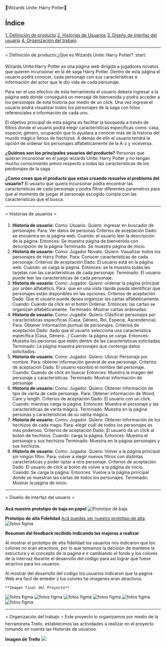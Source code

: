 :dizzy:Wizards Unite: Harry Potter:dizzy:
 
## Índice

[1. Definición de producto](#intro)
[2. Historias de Usuarios](#historias)
[3. Diseño de interfaz del usuario](#diseño)
[4. Organización del trabajo](#organizacion)

***

<a id="intro"> :star: Definición de producto:¿Que es Wizards Unite: Harry Potter? :start:<a>

Wizards Unite:Harry Potter es una página web dirigida a jugadores novatos que quieren incursionar en la de saga Harry Potter. Dentro de esta página el usuario podrá conocer,  cada personaje con sus características e información del actor que le dio vida de cada personaje.

Para ser el uso efectivo de esta herramienta el usuario deberá ingresar a la página web donde conseguirá un mensaje de bienvenida y podrá acceder a los personajes de esta historia por medio de un click. Una vez ingrese el usuario podrá visualizar todos los personajes  de la saga con fotos referenciales e información de cada uno.

El objetivo principal de esta página es facilitar la búsqueda a través de filtros donde el usuario podrá elegir  características específicas como: casa, especie,  género, ocupación que lo ayudara a conocer más de la  historia del mundo mágico llenos de hechizos. A demás de ello el usuario tendrá la opción de ordenar los personajes alfabéticamente de la A-z y viceversa.

**¿Quiénes son los principales usuarios del producto?**
Personas que quieran incursionar en el juego wizards Unite: Harry Potter y no tengan mucho conocimiento previo respecto a todas las caracteristicas de los perdonajes de la saga.

**¿Como crees que el producto que estas creando resuelve el problema del usuario?**
El usuario que quiera incursionar podra encontrar las caracteristicas de cada personaje y podra filtrar diferentes parametros para que al momento de juegar el personaje escogido cumpla con las caracteristicas que el busca.

***


<a id ="historias"> :star: Historias de usuarios :star: <a>
1. **Historia de usuario:**
Como: Usuario. Quiero: ingresar en buscador de personajes. Para: Ver datos de personas
Criterios de aceptación
Dado: se encuentra en la página web. Cuando: el usuario leer la descripción de la página. Entonces: Se muestra página de bienvenida con descripción de la página
Terminado: 
Se muestra página de inicio.
2.  **Historia de usuario:**
Como: Jugador Novato. Quiero: Visualizar  todos los personajes de Harry Potter. Para: Conocer características de cada personaje.
Criterios de aceptación
Dado: El usuario está en la página web. Cuando: se carga la página. Entonces: se le muestra todas las tarjetas con las características de cada personaje.
Terminado: 
El usuario puede leer las características de cada personaje.
3.  **Historia de usuario:** 
Como: Jugador. Quiero: ordenar la página principal por orden alfabético. Para: que en una vista rápida pueda identificar que personajes están disponibles en las opciones.
Criterios de aceptación 
Dado: Que el usuario puede desea organizar las cartas alfabéticamente. Cuando: Cuando da click en el botón Ordenar. Entonces: las cartas se organizan alfabéticamente.
Terminado: 
Mostrar cartas ordenadas.
4.  **Historia de usuario:**
Como: Jugador. Quiero: Clasificar personajes por características específicas (Casa, Género, Rol, Especie, Ascendencia). Para: Obtener Información puntual de personajes.
Criterios de aceptación
Dado: dado que el usuario selecciona una característica específica (Casa, Género...) Cuando: la página se carga. Entonces: Muestra los personas que estén dentro de las características solicitadas
Terminado: 
La página muestra personajes que contenga datos solicitados.
5.  **Historia de usuario:**
Como: Jugador. Quiero: Ubicar Personaje por nombre. Para: obtener información general de ese personaje.
Criterios de aceptación
Dado: El usuario escribió el nombre del personaje. Cuando: Cuando de click en buscar Entonces: Muestra la imagen del personaje y características. 
Terminado: 
Mostrar información de personaje
6. **Historia de usuario:**
Como: Jugador. Quiero: Obtener información de tipo de varita de cada personaje. Para: Obtener información de Wood, Care y  length.
Criterios de aceptación
Dado: El usuario con un click. Cuando: mientras carga la página. Entonces: Muestra el personaje y las características de varita mágica.
Terminado: 
Muestra en la página personas y características de su varita mágica.   
7.  **Historia de usuario:**
Como: Jugador. Quiero: Obtener información de los hechizos de cada mago. Para: elegir cuál de todos los personajes es más poderoso.
Criterios de aceptación
Dado: El usuario da un click al botón de hechizos. Cuando: carga la página. Entonces: Muestra el personaje y sus hechizos
Terminado: 
Muestra en la página personajes y sus hechizos.  
8.  **Historia de usuario:**
Como: Jugador. Quiero: Volver a la página principal sin ningún filtro. Para: volver a elegir nuevos filtros con distintas características y poder optar a otro personaje.
Criterios de aceptación
Dado: El usuario de click al botón de volver a la página de inicio. Cuando: Se carga la página. Entonces: Vuelve a la página principal donde se muestran las cartas de todos los personajes.
Terminado: Mostrar la página de inicio.

***

<a id="diseño"> :star: Diseño de interfaz del usuario :star: <a>

 **Acá nuestro prototipo de baja en papel**
![Prototipo de baja](prototipopapel.jpg)

  **Prototipo de alta Fidelidad**
[Acá puedes ver nuestro prototipo de alta](https://www.figma.com/file/QSCp5wZF1agIjs9de9Hkiz/Prototipo-Final-Harry?node-id=1%3A6)
![fotos figma](pantalla1.png)


**Resumen del feedback recibido indicando las mejoras a realizar**

  Al mostrar el prototipo de alta fidelidad los usuarios nos indicaron que los colores no eran atractivos, por lo que tomamos la decisión de mantene la estructura y el concepto de la pagina e ir cambiando el fondo y los colores de la intervaz durante el desarrollo del codigo para asi lograr que fuese atractivo para los usuarios.  

  Al mostrar del desarrollo del codigo los usuarios indicaron que la pagina Web era facil de enteder y los colores he imagenes eran atractivos.

    **Imagen final del Proyecto**
![fotos figma](pantalla1.png)
![fotos figma](pantalla2.png)
![fotos figma](pantalla3.png)
![fotos figma](pantalla4.png)
![fotos figma](pantalla5.png)
![fotos figma](pantalla6.png)



***

<a id="organizacion"> :star: Organización del trabajo :star: <a>
  Este proyecto lo organizamos por medio de la herramineta Trello, establecimos las actividades a realizar en el proyecto tomando en cuenta las Historias de usuarios.

  **Imagen de Trello** 
  <img src ="..\SCL013-DATA-LOVERS\img\Trello.jps" style="max-width:100%;">
